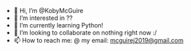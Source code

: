 - 👋 Hi, I’m @KobyMcGuire
- 👀 I’m interested in ??
- 🌱 I’m currently learning Python!
- 💞️ I’m looking to collaborate on nothing right now :/
- 📫 How to reach me: @ my email: mcguirej2019@gmail.com

<!---
KobyMcGuire/KobyMcGuire is a ✨ special ✨ repository because its `README.md` (this file) appears on your GitHub profile.
You can click the Preview link to take a look at your changes.
--->
